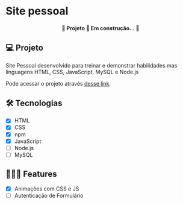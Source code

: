 # Site pessoal

<h4 align="center"> 
	🚧  Projeto 🚀 Em construção...  🚧
</h4>

## 💻 Projeto
Site Pessoal desenvolvido para treinar e demonstrar habilidades mas linguagens HTML, CSS, JavaScript, MySQL e Node.js

Pode acessar o projeto através [desse link](https://pedrohenrique.surge.sh/).

## 🛠️ Tecnologias

- [x] HTML
- [x] CSS
- [x] npm
- [x] JavaScript
- [ ] Node.js
- [ ] MySQL

## 👨🏼‍💻 Features

- [x] Animações com CSS e JS
- [ ] Autenticação de Formulário
